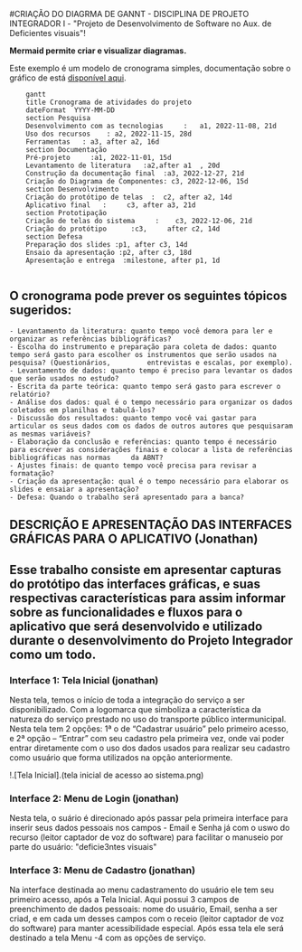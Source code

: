 #CRIAÇÃO DO DIAGRMA DE GANNT - DISCIPLINA DE PROJETO INTEGRADOR I - "Projeto de Desenvolvimento de Software no Aux. de Deficientes visuais"!

**Mermaid permite criar e visualizar diagramas.**

Este exemplo é um modelo de cronograma simples, documentação sobre o gráfico de está [disponível aqui](https://github.com/mermaid-js/mermaid/blob/develop/docs/gantt.md).

```mermaid
    gantt
    title Cronograma de atividades do projeto
    dateFormat  YYYY-MM-DD
    section Pesquisa
    Desenvolvimento com as tecnologias     :   a1, 2022-11-08, 21d
    Uso dos recursos    : a2, 2022-11-15, 28d
    Ferramentas   : a3, after a2, 16d
    section Documentação
    Pré-projeto     :a1, 2022-11-01, 15d
    Levantamento de literatura   :a2,after a1  , 20d
    Construção da documentação final  :a3, 2022-12-27, 21d
    Criação do Diagrama de Componentes: c3, 2022-12-06, 15d
    section Desenvolvimento
    Criação do protótipo de telas  :  c2, after a2, 14d
    Aplicativo final   :     c3, after a3, 21d
    section Prototipação
    Criação de telas do sistema     :    c3, 2022-12-06, 21d
    Criação do protótipo      :c3,     after c2, 14d
    section Defesa
    Preparação dos slides :p1, after c3, 14d
    Ensaio da apresentação :p2, after c3, 18d
    Apresentação e entrega  :milestone, after p1, 1d
    
``` 
## O cronograma pode prever os seguintes tópicos sugeridos:
    - Levantamento da literatura: quanto tempo você demora para ler e organizar as referências bibliográficas? 
    - Escolha do instrumento e preparação para coleta de dados: quanto tempo será gasto para escolher os instrumentos que serão usados na pesquisa? (Questionários,         entrevistas e escalas, por exemplo). 
    - Levantamento de dados: quanto tempo é preciso para levantar os dados que serão usados no estudo? 
    - Escrita da parte teórica: quanto tempo será gasto para escrever o relatório? 
    - Análise dos dados: qual é o tempo necessário para organizar os dados coletados em planilhas e tabulá-los? 
    - Discussão dos resultados: quanto tempo você vai gastar para articular os seus dados com os dados de outros autores que pesquisaram as mesmas variáveis? 
    - Elaboração da conclusão e referências: quanto tempo é necessário para escrever as considerações finais e colocar a lista de referências bibliográficas nas normas     da ABNT? 
    - Ajustes finais: de quanto tempo você precisa para revisar a formatação? 
    - Criação da apresentação: qual é o tempo necessário para elaborar os slides e ensaiar a apresentação? 
    - Defesa: Quando o trabalho será apresentado para a banca? 


## DESCRIÇÃO E APRESENTAÇÃO DAS INTERFACES GRÁFICAS PARA O APLICATIVO (Jonathan)
## Esse trabalho consiste em apresentar capturas do protótipo das interfaces gráficas, e suas respectivas características para assim informar sobre as                 funcionalidades     e fluxos para o aplicativo que será desenvolvido e utilizado durante o desenvolvimento do Projeto Integrador como um todo.

### Interface 1: Tela Inicial (jonathan)
Nesta tela, temos o início de toda a integração do serviço a ser disponibilizado. Com a logomarca que simboliza a característica da natureza do serviço prestado no     uso do transporte público intermunicipal. Nesta tela tem 2 opções: 1ª o de “Cadastrar usuário” pelo primeiro acesso, e 2ª opção – “Entrar” com seu cadastro pela       primeira vez, onde vai poder entrar diretamente com o uso dos dados usados para realizar seu cadastro como usuário que forma utilizados na opção anteriormente.

!.[Tela Inicial].(tela inicial de acesso ao sistema.png)

    
### Interface 2: Menu de Login (jonathan)
Nesta tela, o suário é direcionado após passar pela primeira interface para inserir seus dados pessoais nos campos - Email e Senha já com o uswo do recurso (leitor     captador de voz do software)  para facilitar o manuseio por parte do usuário: "deficie3ntes visuais"


### Interface 3: Menu de Cadastro (jonathan)
Na interface destinada ao menu cadastramento do usuário ele tem seu primeiro acesso, após a Tela Inicial. Aqui possui 3 campos de preenchimento de dados pessoais:     nome do usuário, Email, senha a ser criad, e em cada um desses campos com o receio (leitor captador de voz do software) para manter acessibilidade especial. Após       essa tela ele será destinado a tela Menu -4 com as opções de serviço.


    

    
    
    
   
